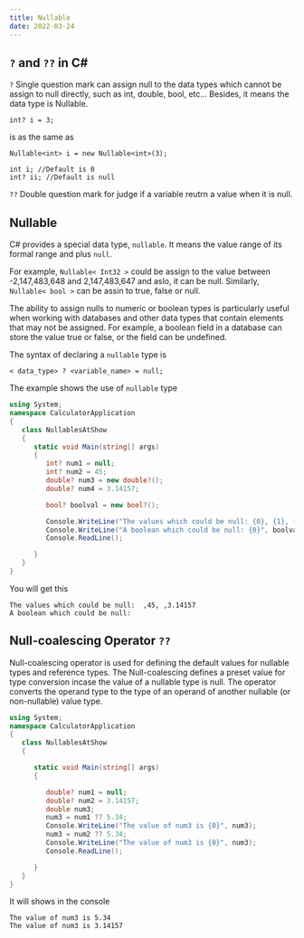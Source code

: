 ```yaml
---
title: Nullable
date: 2022-03-24
---
```


## `?` and `??` in C#

`?` Single question mark can assign null to the data types which cannot be assign to null directly, such as int, double, bool, etc... Besides, it means the data type is Nullable.

```
int? i = 3;
```

is as the same as

```
Nullable<int> i = new Nullable<int>(3);
```

```
int i; //Default is 0
int? ii; //Default is null
```

`??` Double question mark for judge if a variable reutrn a value when it is null.

## Nullable

C# provides a special data type, `nullable`. It means the value range of its formal range and plus `null`.

For example, `Nullable< Int32 >` could be assign to the value between -2,147,483,648 and 2,147,483,647 and aslo, it can be null. Similarly, `Nullable< bool >` can be assin to true, false or null.

The ability to assign nulls to numeric or boolean types is particularly useful when working with databases and other data types that contain elements that may not be assigned. For example, a boolean field in a database can store the value true or false, or the field can be undefined.

The syntax of declaring a `nullable` type is

```
< data_type> ? <variable_name> = null;
```

The example shows the use of `nullable` type

```cs
using System;
namespace CalculatorApplication
{
   class NullablesAtShow
   {
      static void Main(string[] args)
      {
         int? num1 = null;
         int? num2 = 45;
         double? num3 = new double?();
         double? num4 = 3.14157;

         bool? boolval = new bool?();

         Console.WriteLine("The values which could be null: {0}, {1}, {2}, {3}", num1, num2, num3, num4);
         Console.WriteLine("A boolean which could be null: {0}", boolval);
         Console.ReadLine();

      }
   }
}
```

You will get this

```
The values which could be null:  ,45, ,3.14157
A boolean which could be null:
```

## Null-coalescing Operator `??`

Null-coalescing operator is used for defining the default values for nullable types and reference types. The Null-coalescing defines a preset value for type conversion incase the value of a nullable type is null. The operator converts the operand type to the type of an operand of another nullable (or non-nullable) value type.

```cs
using System;
namespace CalculatorApplication
{
   class NullablesAtShow
   {

      static void Main(string[] args)
      {

         double? num1 = null;
         double? num2 = 3.14157;
         double num3;
         num3 = num1 ?? 5.34;
         Console.WriteLine("The value of num3 is {0}", num3);
         num3 = num2 ?? 5.34;
         Console.WriteLine("The value of num3 is {0}", num3);
         Console.ReadLine();

      }
   }
}
```

It will shows in the console

```
The value of num3 is 5.34
The value of num3 is 3.14157
```
